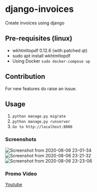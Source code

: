 # django-invoices
Create invoices using django

## Pre-requisites (linux)
* wkhtmltopdf 0.12.6 (with patched qt)
* sudo apt install wkhtmltopdf
* Using Docker `sudo docker-compose up`

## Contribution
For new features do raise an issue.

## Usage
1) `python manage.py migrate`
2) `python manage.py runserver` 
3) `Go to http://localhost:8000`

### Screenshots
![Screenshot from 2020-08-06 23-01-34](https://user-images.githubusercontent.com/30196830/89564641-ee8ad480-d83a-11ea-85b1-5d872b05a0ac.png)
![Screenshot from 2020-08-06 23-21-32](https://user-images.githubusercontent.com/30196830/89565367-162e6c80-d83c-11ea-8b5d-ed247e427dd2.png)
![Screenshot from 2020-08-06 23-23-06](https://user-images.githubusercontent.com/30196830/89565233-e7b09180-d83b-11ea-9cfd-48e537023ae6.png)

### Promo Video 
[Youtube](https://youtu.be/JtR0sOa4t_k)
